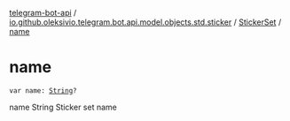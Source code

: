 [telegram-bot-api](../../index.md) / [io.github.oleksivio.telegram.bot.api.model.objects.std.sticker](../index.md) / [StickerSet](index.md) / [name](./name.md)

# name

`var name: `[`String`](https://kotlinlang.org/api/latest/jvm/stdlib/kotlin/-string/index.html)`?`

name String Sticker set name

